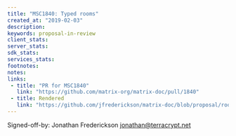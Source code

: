 ```yaml
---
title: "MSC1840: Typed rooms"
created_at: "2019-02-03"
description:
keywords: proposal-in-review
client_stats:
server_stats:
sdk_stats:
services_stats:
footnotes:
notes:
links:
 - title: "PR for MSC1840"
   link: "https://github.com/matrix-org/matrix-doc/pull/1840"
 - title: Rendered
   link: "https://github.com/jfrederickson/matrix-doc/blob/proposal/room-types/proposals/1840-room-types.md"
---
```


Signed-off-by: Jonathan Frederickson <jonathan@terracrypt.net>
